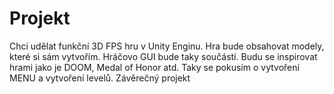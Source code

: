 # Projekt
Chci udělat funkční 3D FPS hru v Unity Enginu.
Hra bude obsahovat modely, které si sám vytvořím.
Hráčovo GUI bude taky součástí.
Budu se inspirovat hrami jako je DOOM, Medal of Honor atd.
Taky se pokusím o vytvoření MENU a vytvoření levelů.
Závěrečný projekt
